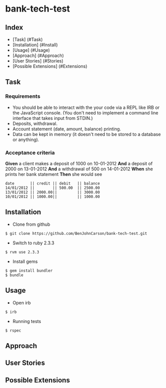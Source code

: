# bank-tech-test

## Index
* [Task] (#Task)
* [Installation] (#Install)
* [Usage] (#Usage)
* [Approach] (#Approach)
* [User Stories] (#Stories)
* [Possible Extensions] (#Extensions)

## <a name="Task">Task</a>
### Requirements

* You should be able to interact with the your code via a REPL like IRB or the JavaScript console.  (You don't need to implement a command line interface that takes input from STDIN.)
* Deposits, withdrawal.
* Account statement (date, amount, balance) printing.
* Data can be kept in memory (it doesn't need to be stored to a database or anything).

### Acceptance criteria

**Given** a client makes a deposit of 1000 on 10-01-2012
**And** a deposit of 2000 on 13-01-2012
**And** a withdrawal of 500 on 14-01-2012
**When** she prints her bank statement
**Then** she would see

```
date       || credit || debit   || balance
14/01/2012 ||        || 500.00  || 2500.00
13/01/2012 || 2000.00||         || 3000.00
10/01/2012 || 1000.00||         || 1000.00
```


## <a name="Install">Installation</a>
* Clone from github
```
$ git clone https://github.com/BenJohnCarson/bank-tech-test.git
```

* Switch to ruby 2.3.3
```
$ rvm use 2.3.3
```

* Install gems
```
$ gem install bundler
$ bundle
```

## <a name="Usage">Usage</a>
* Open irb
```
$ irb
```

* Running tests
```
$ rspec
```

## <a name="Approach">Approach</a>

## <a name="Stories">User Stories</a>

## <a name="Extensions">Possible Extensions</a>